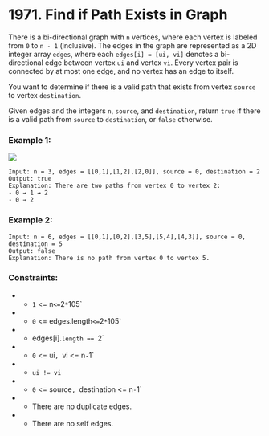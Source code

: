 # 1971. Find if Path Exists in Graph

There is a bi-directional graph with `n` vertices, where each vertex is labeled from `0` to `n - 1` (inclusive). The edges in the graph are represented as a 2D integer array `edges`, where each `edges[i] = [ui, vi]` denotes a bi-directional edge between vertex `ui` and vertex `vi`. Every vertex pair is connected by at most one edge, and no vertex has an edge to itself.

You want to determine if there is a valid path that exists from vertex `source` to vertex `destination`.

Given edges and the integers `n`, `source`, and `destination`, return `true` if there is a valid path from `source` to `destination`, or `false` otherwise.

### Example 1:

<img src="https://assets.leetcode.com/uploads/2021/08/14/validpath-ex1.png" />

```
Input: n = 3, edges = [[0,1],[1,2],[2,0]], source = 0, destination = 2
Output: true
Explanation: There are two paths from vertex 0 to vertex 2:
- 0 → 1 → 2
- 0 → 2
```

### Example 2:

```
Input: n = 6, edges = [[0,1],[0,2],[3,5],[5,4],[4,3]], source = 0, destination = 5
Output: false
Explanation: There is no path from vertex 0 to vertex 5.
```

### Constraints:

- - `1` <= n` <= `2` * `105`
- - `0` <= edges.length` <= `2` * `105`
- - edges[i].`length == `2`
- - `0` <= ui`, `vi <= n` - `1`
- - `ui != vi`
- - `0` <= source`, `destination <= n` - `1`
- - There are no duplicate edges.
- - There are no self edges.
